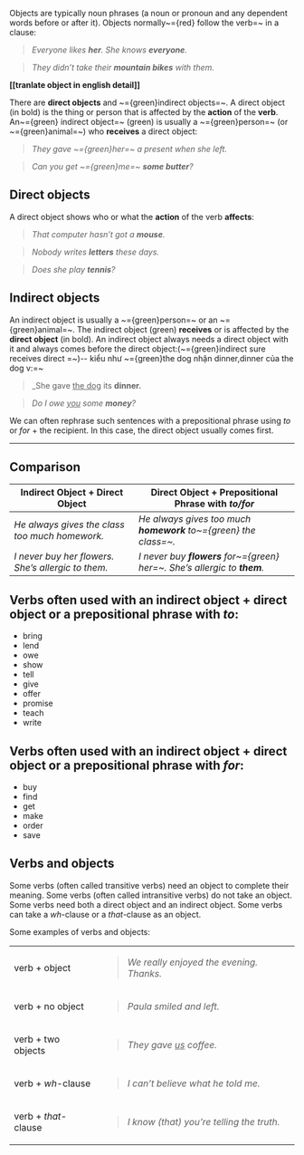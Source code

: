  
Objects are typically noun phrases (a noun or pronoun and any dependent words before or after it). Objects normally~={red} follow the verb=~ in a clause:

> _Everyone likes **her**. She knows **everyone**._

> _They didn’t take their **mountain bikes** with them._

 **[[tranlate object in english detail]]**

There are **direct objects** and ~={green}indirect objects=~. A direct object (in bold) is the thing or person that is affected by the **action** of the **verb**. An~={green} indirect object=~ (green) is usually a ~={green}person=~ (or ~={green}animal=~) who **receives** a direct object:

> _They gave ~={green}her=~ a present when she left._

> _Can you get ~={green}me=~ **some butter**?_

## Direct objects

A direct object shows who or what the **action** of the verb **affects**:

> _That computer hasn’t got a **mouse**._

> _Nobody writes **letters** these days._

> _Does she play **tennis**?_

## Indirect objects

An indirect object is usually a ~={green}person=~ or an ~={green}animal=~. The indirect object (green) **receives** or is affected by the **direct object** (in bold). An indirect object always needs a direct object with it and always comes before the direct object:(~={green}indirect sure receives  direct =~)-- kiểu như ~={green}the dog nhận dinner,dinner của the dog v:=~

> _She gave <u>the dog</u> its **dinner.**

> _Do I owe <u>you</u> some **money**?_

We can often rephrase such sentences with a prepositional phrase using _to_ or _for_ + the recipient. In this case, the direct object usually comes first.

 ___

## Comparison

| Indirect Object + Direct Object                    | Direct Object + Prepositional Phrase with *to/for*                        |
| -------------------------------------------------- | ------------------------------------------------------------------------- |
| *He always gives the class too much homework.*     | *He always gives too much **homework** to~={green} the class=~.*          |
| *I never buy her flowers. She’s allergic to them.* | *I never buy **flowers** for~={green} her=~. She’s allergic to **them**.* |


## Verbs often used with an indirect object + direct object or a prepositional phrase with *to*:

* bring
* lend
* owe
* show
* tell
* give
* offer
* promise
* teach
* write

## Verbs often used with an indirect object + direct object or a prepositional phrase with *for*:

* buy
* find
* get
* make
* order
* save 


## Verbs and objects

Some verbs (often called transitive verbs) need an object to complete their meaning. Some verbs (often called intransitive verbs) do not take an object. Some verbs need both a direct object and an indirect object. Some verbs can take a _wh_\-clause or a _that_\-clause as an object.

Some examples of verbs and objects:

<table><colgroup><col><col></colgroup><tbody><tr><td><p>verb + object</p></td><td><blockquote><p><i>We really enjoyed <span>the evening</span>. Thanks.</i></p></blockquote></td></tr><tr><td><p>verb + no object</p></td><td><blockquote><p><i>Paula smiled and left.</i></p></blockquote></td></tr><tr><td><p>verb + two objects</p></td><td><blockquote><p><i>They gave <u>us</u> <span>coffee</span>.</i></p></blockquote></td></tr><tr><td><p>verb + <i>wh</i>-clause</p></td><td><blockquote><p><i>I can’t believe <span>what he told me</span>.</i></p></blockquote></td></tr><tr><td><p>verb + <i>that</i>-clause</p></td><td><blockquote><p><i>I know (<span>that) you’re telling the truth</span>.</i></p></blockquote></td></tr></tbody></table>



